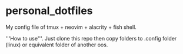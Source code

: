 # personal_dotfiles
My config file of tmux + neovim + alacrity + fish shell.

'''How to use'''.
Just clone this repo then copy folders to .config folder (linux) or equivalent folder of another oos.
